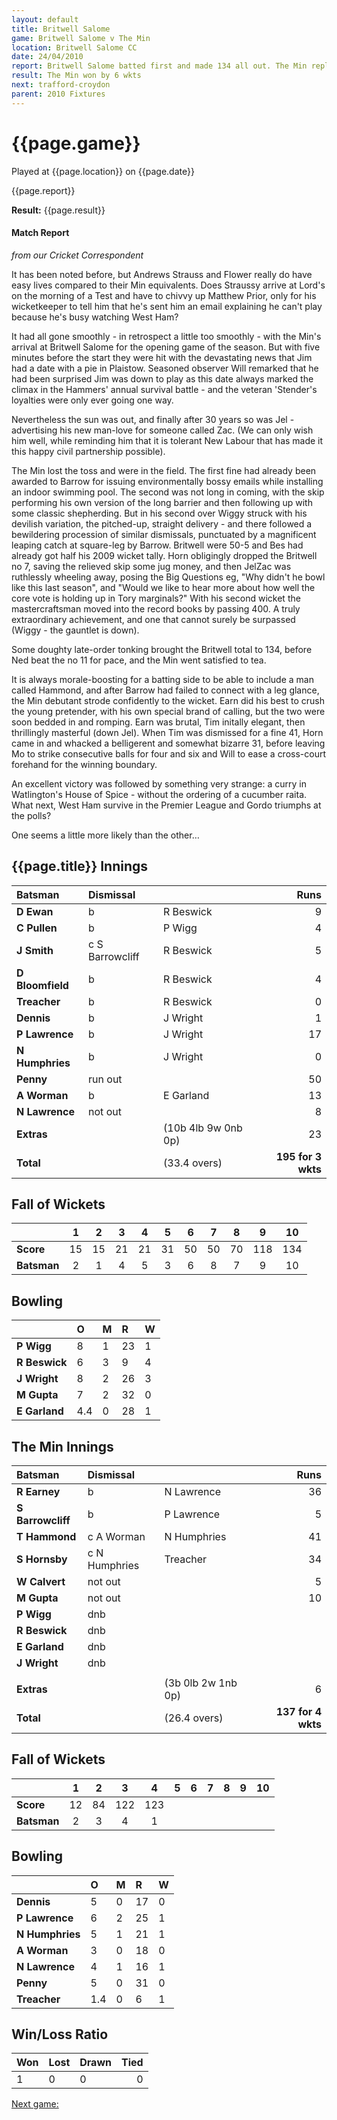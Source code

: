 ```yaml
---
layout: default
title: Britwell Salome
game: Britwell Salome v The Min
location: Britwell Salome CC
date: 24/04/2010
report: Britwell Salome batted first and made 134 all out. The Min replied with 137 for 4 wkts
result: The Min won by 6 wkts
next: trafford-croydon
parent: 2010 Fixtures
---
```


# {{page.game}}

Played at {{page.location}} on {{page.date}}

{{page.report}}

**Result:** {{page.result}}

#### Match Report

*from our Cricket Correspondent*

It has been noted before, but Andrews Strauss and Flower really do have easy lives compared to their Min equivalents. Does Straussy arrive at Lord's on the morning of a Test and have to chivvy up Matthew Prior, only for his wicketkeeper to tell him that he's sent him an email explaining he can't play because he's busy watching West Ham?

It had all gone smoothly - in retrospect a little too smoothly - with the Min's arrival at Britwell Salome for the opening game of the season. But with five minutes before the start they were hit with the devastating news that Jim had a date with a pie in Plaistow. Seasoned observer Will remarked that he had been surprised Jim was down to play as this date always marked the climax in the Hammers' annual survival battle - and the veteran 'Stender's loyalties were only ever going one way.

Nevertheless the sun was out, and finally after 30 years so was Jel - advertising his new man-love for someone called Zac. (We can only wish him well, while reminding him that it is tolerant New Labour that has made it this happy civil partnership possible).

The Min lost the toss and were in the field. The first fine had already been awarded to Barrow for issuing environmentally bossy emails while installing an indoor swimming pool. The second was not long in coming, with the skip performing his own version of the long barrier and then following up with some classic shepherding. But in his second over Wiggy struck with his devilish variation, the pitched-up, straight delivery - and there followed a bewildering procession of similar dismissals, punctuated by a magnificent leaping catch at square-leg by Barrow. Britwell were 50-5 and Bes had already got half his 2009 wicket tally. Horn obligingly dropped the Britwell no 7, saving the relieved skip some jug money, and then JelZac was ruthlessly wheeling away, posing the Big Questions eg, "Why didn't he bowl like this last season", and "Would we like to hear more about how well the core vote is holding up in Tory marginals?" With his second wicket the mastercraftsman moved into the record books by passing 400. A truly extraordinary achievement, and one that cannot surely be surpassed (Wiggy - the gauntlet is down).

Some doughty late-order tonking brought the Britwell total to 134, before Ned beat the no 11 for pace, and the Min went satisfied to tea.

It is always morale-boosting for a batting side to be able to include a man called Hammond, and after Barrow had failed to connect with a leg glance, the Min debutant strode confidently to the wicket. Earn did his best to crush the young pretender, with his own special brand of calling, but the two were soon bedded in and romping. Earn was brutal, Tim initally elegant, then thrillingly masterful (down Jel). When Tim was dismissed for a fine 41, Horn came in and whacked a belligerent and somewhat bizarre 31, before leaving Mo to strike consecutive balls for four and six and Will to ease a cross-court forehand for the winning boundary.

An excellent victory was followed by something very strange: a curry in Watlington's House of Spice - without the ordering of a cucumber raita. What next, West Ham survive in the Premier League and Gordo triumphs at the polls?

One seems a little more likely than the other…


## {{page.title}} Innings

| Batsman | Dismissal |  | Runs |
|:---|:---|---|---:|
| **D Ewan** | b | R Beswick | 9 |
| **C Pullen** | b | P Wigg | 4 |
| **J Smith** | c S Barrowcliff | R Beswick | 5 |
| **D Bloomfield** | b | R Beswick | 4 |
| **Treacher** | b | R Beswick | 0 |
| **Dennis** | b | J Wright | 1 |
| **P Lawrence** | b | J Wright | 17 |
| **N Humphries** | b | J Wright | 0 |
| **Penny** | run out |  | 50 |
| **A Worman** | b | E Garland | 13 |
| **N Lawrence** | not out |  | 8 |
| **Extras** | | (10b 4lb 9w 0nb 0p) | 23 |
| **Total** | | (33.4 overs) | **195 for 3 wkts** |

## Fall of Wickets

| | 1 | 2 | 3 | 4 | 5 | 6 | 7 | 8 | 9 | 10 |
|---|:---:|:---:|:---:|:---:|:---:|:---:|:---:|:---:|:---:|:---:|
| **Score** | 15 | 15 | 21 | 21 | 31 | 50 | 50 | 70 | 118 | 134 |
| **Batsman** | 2 | 1 | 4 | 5 | 3 | 6 | 8 | 7 | 9 | 10 |

## Bowling

| | O | M | R | W |
|---|:---|:---|:---|:---|
| **P Wigg** | 8 | 1 | 23 | 1 |
| **R Beswick** | 6 | 3 | 9 | 4 |
| **J Wright** | 8 | 2 | 26 | 3 |
| **M Gupta** | 7 | 2 | 32 | 0 |
| **E Garland** | 4.4 | 0 | 28 | 1 |

## The Min Innings

| Batsman | Dismissal |  | Runs |
|:---|:---|---|---:|
| **R Earney** | b | N Lawrence | 36 |
| **S Barrowcliff** | b | P Lawrence | 5 |
| **T Hammond** | c A Worman | N Humphries | 41 |
| **S Hornsby** | c N Humphries | Treacher | 34 |
| **W Calvert** | not out |  | 5 |
| **M Gupta** | not out |  | 10 |
| **P Wigg** | dnb |  |  |
| **R Beswick** | dnb |  |  |
| **E Garland** | dnb |  |  |
| **J Wright** | dnb |  |  |
|  |  |  |  |
| **Extras** | | (3b 0lb 2w 1nb 0p) | 6 |
| **Total** | | (26.4 overs) | **137 for 4 wkts** |

## Fall of Wickets

| | 1 | 2 | 3 | 4 | 5 | 6 | 7 | 8 | 9 | 10 |
|---|:---:|:---:|:---:|:---:|:---:|:---:|:---:|:---:|:---:|:---:|
| **Score** | 12 | 84 | 122 | 123 |  |  |  |  |  |  |
| **Batsman** | 2 | 3 | 4 | 1 |  |  |  |  |  |  |

## Bowling

| | O | M | R | W |
|---|:---|:---|:---|:---|
| **Dennis** | 5 | 0 | 17 | 0 |
| **P Lawrence** | 6 | 2 | 25 | 1 |
| **N Humphries** | 5 | 1 | 21 | 1 |
| **A Worman** | 3 | 0 | 18 | 0 |
| **N Lawrence** | 4 | 1 | 16 | 1 |
| **Penny** | 5 | 0 | 31 | 0 |
| **Treacher** | 1.4 | 0 | 6 | 1 |

## Win/Loss Ratio

| Won | Lost | Drawn | Tied |
|:---|:---|:---|---:|
| 1 | 0 | 0 | 0 |

[Next game:]({{page.next}})